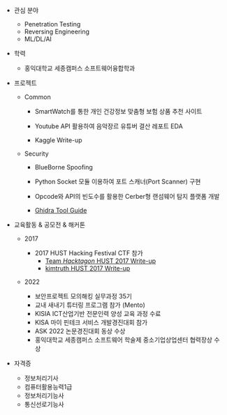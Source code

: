 
<!---
defaulthyun/defaulthyun is a ✨ special ✨ repository because its `README.md` (this file) appears on your GitHub profile.
You can click the Preview link to take a look at your changes.
--->

- 관심 분야
  -  Penetration Testing 
  -  Reversing Engineering
  -  ML/DL/AI
  
- 학력
  - 홍익대학교 세종캠퍼스 소프트웨어융합학과

- 프로젝트

  - Common
    
    - SmartWatch를 통한 개인 건강정보 맞춤형 보험 상품 추천 사이트
     
    - Youtube API 활용하여 음악장르 유튜버 결산 레포트 EDA
    
    - Kaggle Write-up 

  - Security

    - BlueBorne Spoofing 
    
    - Python Socket 모듈 이용하여 포트 스캐너(Port Scanner) 구현
    
    - Opcode와 API의 빈도수를 활용한 Cerber형 랜섬웨어 탐지 플랫폼 개발
    
    - [Ghidra Tool Guide](https://simplistic-cruiser-734.notion.site/Ghidra-Guide-59e4fb30c0bc4d1ebbf1d19c0c128426)



- 교육활동 & 공모전 & 해커톤
  - 2017 
    - 2017 HUST Hacking Festival CTF 참가 
      - [Team *Hacktagon* HUST 2017 Write-up](https://hacktagon.github.io/ctf/17th_hust_hacktagon_writeup)
      - [kimtruth HUST 2017 Write-up](https://github.com/kimtruth/CTF-write-up/tree/master/2017/HUST%202017)

  - 2022 
    - 보안프로젝트 모의해킹 실무과정 35기
    - 교내 새내기 튜터링 프로그램 참가 (Mento)
    - KISIA ICT산업기반 전문인력 양성 교육 과정 수료
    - KISA 마이 핀테크 서비스 개발경진대회 참가
    - ASK 2022 논문경진대회 동상 수상
    - 홍익대학교 세종캠퍼스 소프트웨어 학술제 중소기업상업센터 협력장상 수상


- 자격증 
  -  정보처리기사
  -  컴퓨터활용능력1급
  -  정보처리기능사
  -  통신선로기능사
